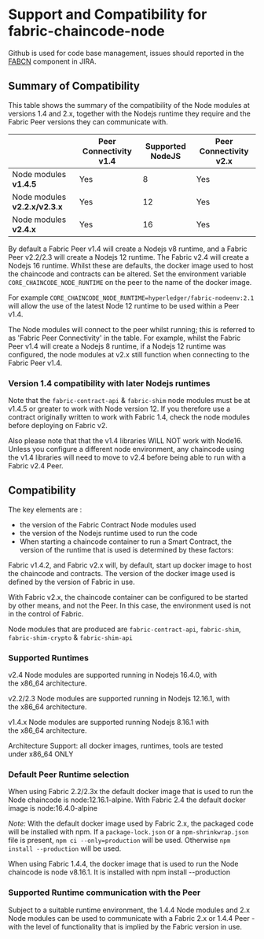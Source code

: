 # Support and Compatibility for fabric-chaincode-node

Github is used for code base management, issues should reported in the [FABCN](https://jira.hyperledger.org/projects/FABCN/issues/) component in JIRA.

## Summary of Compatibility

This table shows the summary of the compatibility of the Node modules at versions 1.4 and 2.x, together with the Nodejs runtime they require and the Fabric Peer versions they can communicate with.

|                                | Peer Connectivity v1.4 | Supported NodeJS | Peer Connectivity v2.x |
| ------------------------------ | ---------------------- | ---------------- | ---------------------- |
| Node modules **v1.4.5**        | Yes                    | 8                | Yes                    |
| Node modules **v2.2.x/v2.3.x** | Yes                    | 12               | Yes                    |
| Node modules **v2.4.x**        | Yes                    | 16               | Yes                    |

By default a Fabric Peer v1.4 will create a Nodejs v8 runtime, and a Fabric Peer v2.2/2.3 will create a Nodejs 12 runtime. The Fabric v2.4 will create a Nodejs 16 runtime. Whilst these are defaults, the docker image used to host the chaincode and contracts can be altered. Set the environment variable `CORE_CHAINCODE_NODE_RUNTIME` on the peer to the name of the docker image.

For example `CORE_CHAINCODE_NODE_RUNTIME=hyperledger/fabric-nodeenv:2.1` will allow the use of the latest Node 12 runtime to be used within a Peer v1.4.

The Node modules will connect to the peer whilst running; this is referred to as 'Fabric Peer Connectivity' in the table. For example, whilst the Fabric Peer v1.4 will create a Nodejs 8 runtime, if a Nodejs 12 runtime was configured, the node modules at v2.x still function when connecting to the Fabric Peer v1.4.

### Version 1.4 compatibility with later Nodejs runtimes

Note that the `fabric-contract-api` & `fabric-shim` node modules must be at v1.4.5 or greater to work with Node version 12. If you therefore use a contract originally written to work with Fabric 1.4, check the node modules before deploying on Fabric v2.

Also please note that that the v1.4 libraries WILL NOT work with Node16. Unless you configure a different node environment, any chaincode using the v1.4 libraries will need to move to v2.4 before being able to run with a Fabric v2.4 Peer.

## Compatibility

The key elements are :

- the version of the Fabric Contract Node modules used
- the version of the Nodejs runtime used to run the code
- When starting a chaincode container to run a Smart Contract, the version of the runtime that is used is determined by these factors:

Fabric v1.4.2, and Fabric v2.x will, by default, start up docker image to host the chaincode and contracts. The version of the docker image used is defined by the version of Fabric in use.

With Fabric v2.x, the chaincode container can be configured to be started by other means, and not the Peer. In this case, the environment used is not in the control of Fabric.

Node modules that are produced are `fabric-contract-api`, `fabric-shim`, `fabric-shim-crypto` & `fabric-shim-api`

### Supported Runtimes

v2.4 Node modules are supported running in Nodejs 16.4.0, with the x86_64 architecture.

v2.2/2.3 Node modules are supported running in Nodejs 12.16.1, with the x86_64 architecture.

v1.4.x Node modules are supported running Nodejs 8.16.1 with the x86_64 architecture.

Architecture Support: all docker images, runtimes, tools are tested under x86_64 ONLY

### Default Peer Runtime selection

When using Fabric 2.2/2.3x the default docker image that is used to run the Node chaincode is node:12.16.1-alpine. With Fabric 2.4 the default docker image is node:16.4.0-alpine

*Note:* With the default docker image used by Fabric 2.x, the packaged code will be installed with npm. If a `package-lock.json` or a `npm-shrinkwrap.json` file is present, `npm ci --only=production` will be used. Otherwise `npm install --production` will be used. 

When using Fabric 1.4.4, the docker image that is used to run the Node chaincode is node v8.16.1. It is installed with npm install --production

### Supported Runtime communication with the Peer

Subject to a suitable runtime environment, the 1.4.4 Node modules and 2.x Node modules can be used to communicate with a Fabric 2.x or 1.4.4 Peer - with the level of functionality that is implied by the Fabric version in use. 
